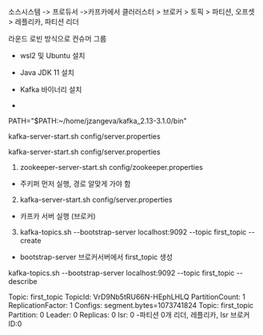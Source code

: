 소스시스템 -> 프로듀서 ->카프카에서 클러러스터 > 브로커 > 토픽 > 파티션, 오프셋 > 레플리카, 파티션 리더

라운드 로빈 방식으로
컨슈머 그룹



- wsl2 및 Ubuntu 설치

- Java JDK 11 설치

- Kafka 바이너리 설치

- 





PATH="$PATH:~/home/jzangeva/kafka_2.13-3.1.0/bin"

kafka-server-start.sh config/server.properties

kafka-server-start.sh config/server.properties


1. zookeeper-server-start.sh config/zookeeper.properties
- 주키퍼 먼저 실행, 경로 알맞게 가야 함

2. kafka-server-start.sh config/server.properties
- 카프카 서버 실행 (브로커)

3. kafka-topics.sh --bootstrap-server localhost:9092 --topic first_topic --create
- bootstrap-server 브로커서버에서 first_topic 생성


kafka-topics.sh --bootstrap-server localhost:9092 --topic first_topic --describe

Topic: first_topic      TopicId: VrD9Nb5tRU66N-HEphLHLQ PartitionCount: 1       ReplicationFactor: 1    Configs: segment.bytes=1073741824
Topic: first_topic      Partition: 0    Leader: 0       Replicas: 0     Isr: 0
-파티션 0개          리더, 레플리카, Isr 브로커 ID:0

